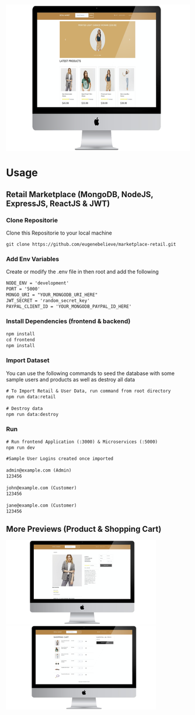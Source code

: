 <img src="application/public/images/retail/marketplace_retail.png" alt="dashboard" height="400">

# Usage

## Retail Marketplace (MongoDB, NodeJS, ExpressJS, ReactJS & JWT)

### Clone Repositorie

Clone this Repositorie to your local machine

```
git clone https://github.com/eugenebelieve/marketplace-retail.git
```

### Add Env Variables

Create or modify the .env file in then root and add the following

```
NODE_ENV = 'development'
PORT = '5000'
MONGO_URI = "YOUR_MONGODB_URI_HERE"
JWT_SECRET = 'random_secret_key'
PAYPAL_CLIENT_ID = 'YOUR_MONGODB_PAYPAL_ID_HERE'
```

### Install Dependencies (frontend & backend)

```
npm install
cd frontend
npm install
```

### Import Dataset

You can use the following commands to seed the database with some sample users and products as well as destroy all data

```
# To Import Retail & User Data, run command from root directory
npm run data:retail

# Destroy data
npm run data:destroy
```

### Run

```
# Run frontend Application (:3000) & Microservices (:5000)
npm run dev
```



```
#Sample User Logins created once imported

admin@example.com (Admin)
123456

john@example.com (Customer)
123456

jane@example.com (Customer)
123456
```

## More Previews (Product & Shopping Cart)

<div>
<img src="application/public/images/retail/product.png" alt="dashboard" height="230">
<img src="application/public/images/retail/kart.png" alt="dashboard" height="230">
</div>